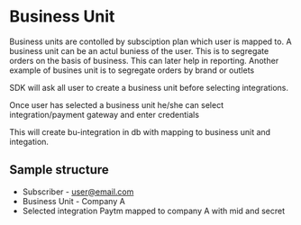 # Business Unit

Business units are contolled by subsciption plan which user is mapped to. A business unit can be an actul buniess of the user. This is to segregate orders on the basis of business. This can later help in reporting. 
Another example of busines unit is to segregate orders by brand or outlets

SDK will ask all user to create a business unit before selecting integrations.

Once user has selected a business unit he/she can select integration/payment gateway and enter credentials

This will create bu-integration in db with mapping to business unit and integation. 

## Sample structure

- Subscriber - user@email.com
- Business Unit - Company A
- Selected integration Paytm mapped to company A  with mid and secret